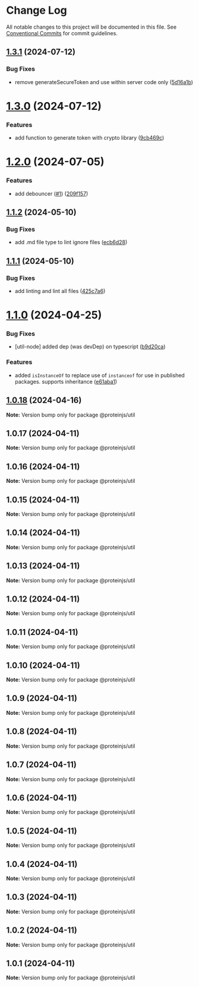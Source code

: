 # Change Log

All notable changes to this project will be documented in this file.
See [Conventional Commits](https://conventionalcommits.org) for commit guidelines.

## [1.3.1](https://github.com/proteinjs/util/compare/@proteinjs/util@1.3.0...@proteinjs/util@1.3.1) (2024-07-12)


### Bug Fixes

* remove generateSecureToken and use within server code only ([5d16a1b](https://github.com/proteinjs/util/commit/5d16a1bc0666d1b61a5a4e197af1ae79516ea79c))





# [1.3.0](https://github.com/proteinjs/util/compare/@proteinjs/util@1.2.0...@proteinjs/util@1.3.0) (2024-07-12)


### Features

* add function to generate token with crypto library ([9cb469c](https://github.com/proteinjs/util/commit/9cb469cae1e5e6fa390c3f42aa88820ab70bf289))





# [1.2.0](https://github.com/proteinjs/util/compare/@proteinjs/util@1.1.2...@proteinjs/util@1.2.0) (2024-07-05)


### Features

* add debouncer ([#1](https://github.com/proteinjs/util/issues/1)) ([209f157](https://github.com/proteinjs/util/commit/209f1575f8370ba94033bdfbcebd745e1aa5aa1e))





## [1.1.2](https://github.com/proteinjs/util/compare/@proteinjs/util@1.1.1...@proteinjs/util@1.1.2) (2024-05-10)


### Bug Fixes

* add .md file type to lint ignore files ([ecb6d28](https://github.com/proteinjs/util/commit/ecb6d28340221ff0a2854debf0d813a02a76786e))





## [1.1.1](https://github.com/proteinjs/util/compare/@proteinjs/util@1.1.0...@proteinjs/util@1.1.1) (2024-05-10)


### Bug Fixes

* add linting and lint all files ([425c7a6](https://github.com/proteinjs/util/commit/425c7a6bee816a6b7cfafcb4b8d59a22cba5ec04))





# [1.1.0](https://github.com/proteinjs/util/compare/@proteinjs/util@1.0.18...@proteinjs/util@1.1.0) (2024-04-25)

### Bug Fixes

- [util-node] added dep (was devDep) on typescript ([b9d20ca](https://github.com/proteinjs/util/commit/b9d20cad9666a13cb74c6a431f0f010ba8f9117e))

### Features

- added `isInstanceOf` to replace use of `instanceof` for use in published packages. supports inheritance ([e61aba1](https://github.com/proteinjs/util/commit/e61aba135c20e340d5c7b7c46795fa1131620fbd))

## [1.0.18](https://github.com/proteinjs/util/compare/@proteinjs/util@1.0.17...@proteinjs/util@1.0.18) (2024-04-16)

**Note:** Version bump only for package @proteinjs/util

## 1.0.17 (2024-04-11)

**Note:** Version bump only for package @proteinjs/util

## 1.0.16 (2024-04-11)

**Note:** Version bump only for package @proteinjs/util

## 1.0.15 (2024-04-11)

**Note:** Version bump only for package @proteinjs/util

## 1.0.14 (2024-04-11)

**Note:** Version bump only for package @proteinjs/util

## 1.0.13 (2024-04-11)

**Note:** Version bump only for package @proteinjs/util

## 1.0.12 (2024-04-11)

**Note:** Version bump only for package @proteinjs/util

## 1.0.11 (2024-04-11)

**Note:** Version bump only for package @proteinjs/util

## 1.0.10 (2024-04-11)

**Note:** Version bump only for package @proteinjs/util

## 1.0.9 (2024-04-11)

**Note:** Version bump only for package @proteinjs/util

## 1.0.8 (2024-04-11)

**Note:** Version bump only for package @proteinjs/util

## 1.0.7 (2024-04-11)

**Note:** Version bump only for package @proteinjs/util

## 1.0.6 (2024-04-11)

**Note:** Version bump only for package @proteinjs/util

## 1.0.5 (2024-04-11)

**Note:** Version bump only for package @proteinjs/util

## 1.0.4 (2024-04-11)

**Note:** Version bump only for package @proteinjs/util

## 1.0.3 (2024-04-11)

**Note:** Version bump only for package @proteinjs/util

## 1.0.2 (2024-04-11)

**Note:** Version bump only for package @proteinjs/util

## 1.0.1 (2024-04-11)

**Note:** Version bump only for package @proteinjs/util
